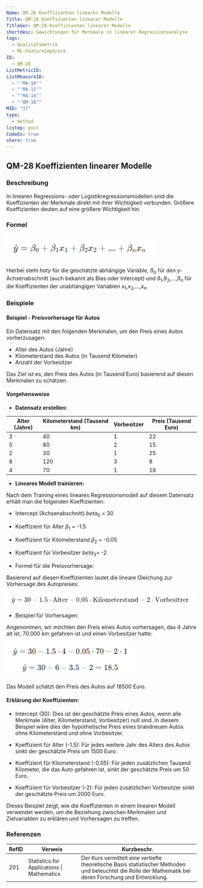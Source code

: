 ```yaml
---
Name: QM-28 Koeffizienten linearer Modelle
Title: QM-28 Koeffizienten linearer Modelle
TitleGer: QM-28 Koeffizienten linearer Modelle
shortdesc: Gewichtungen für Merkmale in linearer Regressionsanalyse
tags:
  - Qualitätsmetrik
  - ML-FeatureImpScore
ID:
  - QM-28
ListMetricID: 
ListMeasureID:
  - "'MA-10'"
  - "'MA-12'"
  - "'MA-14'"
  - "'QM-10'"
MID: "37"
type:
  - method
lcstep: post
CodeEx: true
share: true
---
```

## QM-28 Koeffizienten linearer Modelle

### Beschreibung

In linearen Regressions- oder Logistikregressionsmodellen sind die Koeffizienten der Merkmale direkt mit ihrer Wichtigkeit verbunden. Größere Koeffizienten deuten auf eine größere Wichtigkeit hin.

### Formel

![Darstellung der Koeffizienten linearer Modelle](../../../../9999_Images/KoeffizientenLinModelle.png)

Hierbei steht $hat y$​ für die geschätzte abhängige Variable, $ß_0$​ für den y-Achsenabschnitt (auch bekannt als Bias oder Intercept) und $ß_1$,$ß_2$​,...,$ß_n$​ für die Koeffizienten der unabhängigen Variablen $x_1$​,$x_2$​,...,$x_n$​.


### Beispiele 

#### Beispiel - Preisvorhersage für Autos

Ein Datensatz mit den folgenden Merkmalen, um den Preis eines Autos vorherzusagen:

- Alter des Autos (Jahre)
- Kilometerstand des Autos (in Tausend Kilometer)
- Anzahl der Vorbesitzer

Das Ziel ist es, den Preis des Autos (in Tausend Euro) basierend auf diesen Merkmalen zu schätzen.

####  Vorgehensweise

- **Datensatz erstellen:**

|Alter (Jahre)|Kilometerstand (Tausend km)|Vorbesitzer|Preis (Tausend Euro)|
|---|---|---|---|
|3|40|1|22|
|5|80|2|15|
|2|30|1|25|
|8|120|3|8|
|4|70|1|18|

- **Lineares Modell trainieren:**

Nach dem Training eines lineares Regressionsmodell auf diesem Datensatz erhält man die folgenden Koeffizienten:
- Intercept (Achsenabschnitt) $beta_0$ = 30
- Koeffizient für Alter $β_1$ = -1.5
- Koeffizient für Kilometerstand $β_2$ = -0.05
- Koeffizient für Vorbesitzer $beta_3$= -2


- Formel für die Preisvorhersage:

Basierend auf diesen Koeffizienten lautet die lineare Gleichung zur Vorhersage des Autopreises:

![Koeffizientennutzung bei Regression](../../../../9999_Images/KoeffizientenNutzungRegression.png)

- Beispiel für Vorhersagen:

Angenommen, wir möchten den Preis eines Autos vorhersagen, das 4 Jahre alt ist, 70.000 km gefahren ist und einen Vorbesitzer hatte:

![Regressionsrechnung mit Koeffizientenbetrachung](../../../../9999_Images/RegressionKoeffizienten.png)

Das Modell schätzt den Preis des Autos auf 18500 Euro.

#### Erklärung der Koeffizienten:

- Intercept (30): Dies ist der geschätzte Preis eines Autos, wenn alle Merkmale (Alter, Kilometerstand, Vorbesitzer) null sind. In diesem Beispiel wäre dies der hypothetische Preis eines brandneuen Autos ohne Kilometerstand und ohne Vorbesitzer.
    
- Koeffizient für Alter (-1.5): Für jedes weitere Jahr des Alters des Autos sinkt der geschätzte Preis um 1500 Euro.
    
- Koeffizient für Kilometerstand (-0.05): Für jeden zusätzlichen Tausend Kilometer, die das Auto gefahren ist, sinkt der geschätzte Preis um 50 Euro.
    
- Koeffizient für Vorbesitzer (-2): Für jeden zusätzlichen Vorbesitzer sinkt der geschätzte Preis um 2000 Euro.
    
Dieses Beispiel zeigt, wie die Koeffizienten in einem linearen Modell verwendet werden, um die Beziehung zwischen Merkmalen und Zielvariablen zu erklären und Vorhersagen zu treffen.



### Referenzen

| RefID | Verweis                                      | Kurzbeschr.                                                                                                                                               |
| ----- | -------------------------------------------- | --------------------------------------------------------------------------------------------------------------------------------------------------------- |
| 201   |  Statistics for Applications \| Mathematics  | Der Kurs vermittelt eine vertiefte theoretische Basis statistischer Methoden und beleuchtet die Rolle der Mathematik bei deren Forschung und Entwicklung. |


